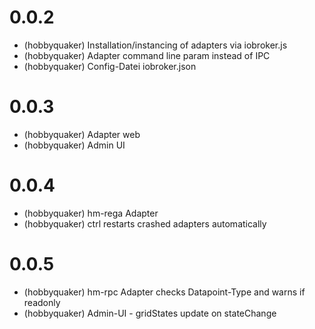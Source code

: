 # 0.0.2

* (hobbyquaker) Installation/instancing of adapters via iobroker.js
* (hobbyquaker) Adapter command line param instead of IPC
* (hobbyquaker) Config-Datei iobroker.json

# 0.0.3

* (hobbyquaker) Adapter web
* (hobbyquaker) Admin UI

# 0.0.4

* (hobbyquaker) hm-rega Adapter
* (hobbyquaker) ctrl restarts crashed adapters automatically

# 0.0.5

* (hobbyquaker) hm-rpc Adapter checks Datapoint-Type and warns if readonly
* (hobbyquaker) Admin-UI - gridStates update on stateChange